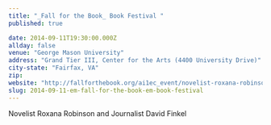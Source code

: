 ```yaml
---
title: "_Fall for the Book_ Book Festival "
published: true

date: 2014-09-11T19:30:00.000Z
allday: false
venue: "George Mason University"
address: "Grand Tier III, Center for the Arts (4400 University Drive)"
city-state: "Fairfax, VA"
zip:
website: "http://fallforthebook.org/ai1ec_event/novelist-roxana-robinson-and-journalist-david-finkel/?instance_id=52"
slug: 2014-09-11-em-fall-for-the-book-em-book-festival
---
```

Novelist Roxana Robinson and Journalist David Finkel

